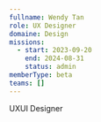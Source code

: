 ```yaml
---
fullname: Wendy Tan
role: UX Designer
domaine: Design
missions:
  - start: 2023-09-20
    end: 2024-08-31
    status: admin
memberType: beta
teams: []
---
```

UXUI Designer